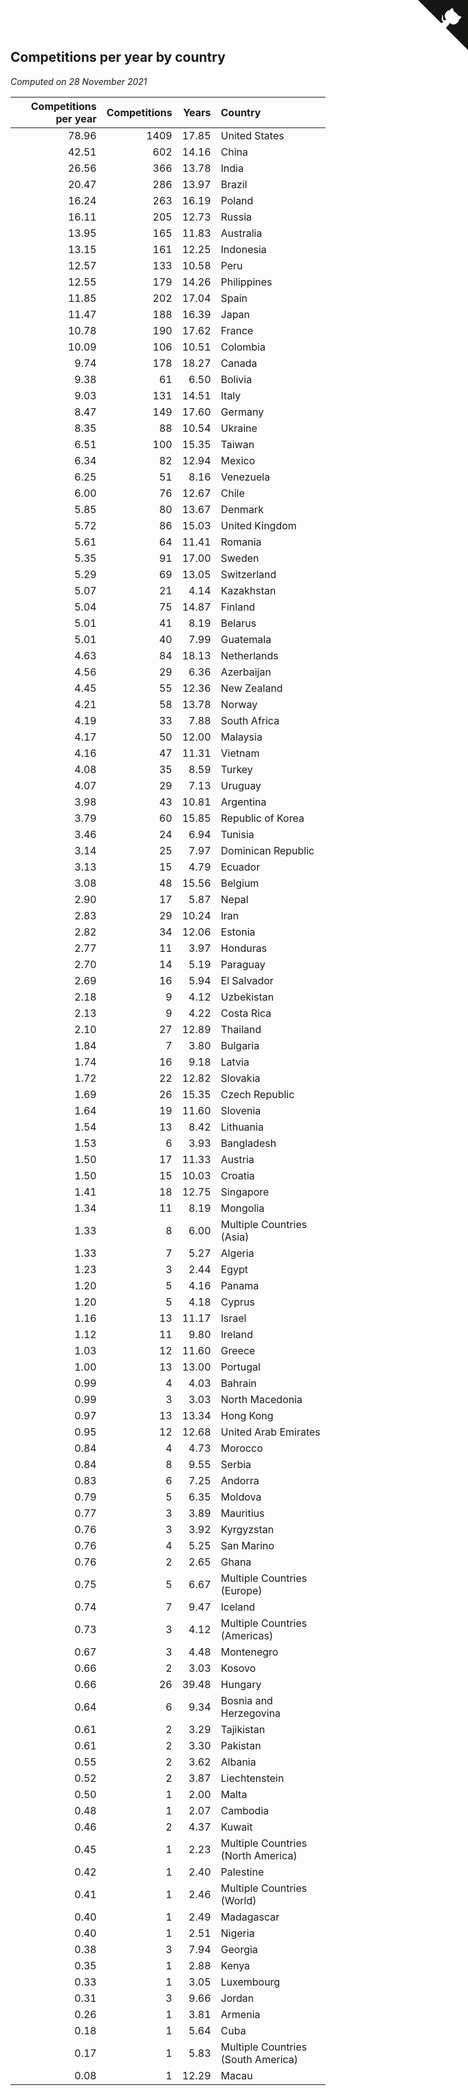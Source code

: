 ## Competitions per year by country

*Computed on 28 November 2021*

| Competitions per year | Competitions | Years | Country |
| ---: | ---: | ---: | :--- |
| 78.96 | 1409 | 17.85 | United States |
| 42.51 | 602 | 14.16 | China |
| 26.56 | 366 | 13.78 | India |
| 20.47 | 286 | 13.97 | Brazil |
| 16.24 | 263 | 16.19 | Poland |
| 16.11 | 205 | 12.73 | Russia |
| 13.95 | 165 | 11.83 | Australia |
| 13.15 | 161 | 12.25 | Indonesia |
| 12.57 | 133 | 10.58 | Peru |
| 12.55 | 179 | 14.26 | Philippines |
| 11.85 | 202 | 17.04 | Spain |
| 11.47 | 188 | 16.39 | Japan |
| 10.78 | 190 | 17.62 | France |
| 10.09 | 106 | 10.51 | Colombia |
| 9.74 | 178 | 18.27 | Canada |
| 9.38 | 61 | 6.50 | Bolivia |
| 9.03 | 131 | 14.51 | Italy |
| 8.47 | 149 | 17.60 | Germany |
| 8.35 | 88 | 10.54 | Ukraine |
| 6.51 | 100 | 15.35 | Taiwan |
| 6.34 | 82 | 12.94 | Mexico |
| 6.25 | 51 | 8.16 | Venezuela |
| 6.00 | 76 | 12.67 | Chile |
| 5.85 | 80 | 13.67 | Denmark |
| 5.72 | 86 | 15.03 | United Kingdom |
| 5.61 | 64 | 11.41 | Romania |
| 5.35 | 91 | 17.00 | Sweden |
| 5.29 | 69 | 13.05 | Switzerland |
| 5.07 | 21 | 4.14 | Kazakhstan |
| 5.04 | 75 | 14.87 | Finland |
| 5.01 | 41 | 8.19 | Belarus |
| 5.01 | 40 | 7.99 | Guatemala |
| 4.63 | 84 | 18.13 | Netherlands |
| 4.56 | 29 | 6.36 | Azerbaijan |
| 4.45 | 55 | 12.36 | New Zealand |
| 4.21 | 58 | 13.78 | Norway |
| 4.19 | 33 | 7.88 | South Africa |
| 4.17 | 50 | 12.00 | Malaysia |
| 4.16 | 47 | 11.31 | Vietnam |
| 4.08 | 35 | 8.59 | Turkey |
| 4.07 | 29 | 7.13 | Uruguay |
| 3.98 | 43 | 10.81 | Argentina |
| 3.79 | 60 | 15.85 | Republic of Korea |
| 3.46 | 24 | 6.94 | Tunisia |
| 3.14 | 25 | 7.97 | Dominican Republic |
| 3.13 | 15 | 4.79 | Ecuador |
| 3.08 | 48 | 15.56 | Belgium |
| 2.90 | 17 | 5.87 | Nepal |
| 2.83 | 29 | 10.24 | Iran |
| 2.82 | 34 | 12.06 | Estonia |
| 2.77 | 11 | 3.97 | Honduras |
| 2.70 | 14 | 5.19 | Paraguay |
| 2.69 | 16 | 5.94 | El Salvador |
| 2.18 | 9 | 4.12 | Uzbekistan |
| 2.13 | 9 | 4.22 | Costa Rica |
| 2.10 | 27 | 12.89 | Thailand |
| 1.84 | 7 | 3.80 | Bulgaria |
| 1.74 | 16 | 9.18 | Latvia |
| 1.72 | 22 | 12.82 | Slovakia |
| 1.69 | 26 | 15.35 | Czech Republic |
| 1.64 | 19 | 11.60 | Slovenia |
| 1.54 | 13 | 8.42 | Lithuania |
| 1.53 | 6 | 3.93 | Bangladesh |
| 1.50 | 17 | 11.33 | Austria |
| 1.50 | 15 | 10.03 | Croatia |
| 1.41 | 18 | 12.75 | Singapore |
| 1.34 | 11 | 8.19 | Mongolia |
| 1.33 | 8 | 6.00 | Multiple Countries (Asia) |
| 1.33 | 7 | 5.27 | Algeria |
| 1.23 | 3 | 2.44 | Egypt |
| 1.20 | 5 | 4.16 | Panama |
| 1.20 | 5 | 4.18 | Cyprus |
| 1.16 | 13 | 11.17 | Israel |
| 1.12 | 11 | 9.80 | Ireland |
| 1.03 | 12 | 11.60 | Greece |
| 1.00 | 13 | 13.00 | Portugal |
| 0.99 | 4 | 4.03 | Bahrain |
| 0.99 | 3 | 3.03 | North Macedonia |
| 0.97 | 13 | 13.34 | Hong Kong |
| 0.95 | 12 | 12.68 | United Arab Emirates |
| 0.84 | 4 | 4.73 | Morocco |
| 0.84 | 8 | 9.55 | Serbia |
| 0.83 | 6 | 7.25 | Andorra |
| 0.79 | 5 | 6.35 | Moldova |
| 0.77 | 3 | 3.89 | Mauritius |
| 0.76 | 3 | 3.92 | Kyrgyzstan |
| 0.76 | 4 | 5.25 | San Marino |
| 0.76 | 2 | 2.65 | Ghana |
| 0.75 | 5 | 6.67 | Multiple Countries (Europe) |
| 0.74 | 7 | 9.47 | Iceland |
| 0.73 | 3 | 4.12 | Multiple Countries (Americas) |
| 0.67 | 3 | 4.48 | Montenegro |
| 0.66 | 2 | 3.03 | Kosovo |
| 0.66 | 26 | 39.48 | Hungary |
| 0.64 | 6 | 9.34 | Bosnia and Herzegovina |
| 0.61 | 2 | 3.29 | Tajikistan |
| 0.61 | 2 | 3.30 | Pakistan |
| 0.55 | 2 | 3.62 | Albania |
| 0.52 | 2 | 3.87 | Liechtenstein |
| 0.50 | 1 | 2.00 | Malta |
| 0.48 | 1 | 2.07 | Cambodia |
| 0.46 | 2 | 4.37 | Kuwait |
| 0.45 | 1 | 2.23 | Multiple Countries (North America) |
| 0.42 | 1 | 2.40 | Palestine |
| 0.41 | 1 | 2.46 | Multiple Countries (World) |
| 0.40 | 1 | 2.49 | Madagascar |
| 0.40 | 1 | 2.51 | Nigeria |
| 0.38 | 3 | 7.94 | Georgia |
| 0.35 | 1 | 2.88 | Kenya |
| 0.33 | 1 | 3.05 | Luxembourg |
| 0.31 | 3 | 9.66 | Jordan |
| 0.26 | 1 | 3.81 | Armenia |
| 0.18 | 1 | 5.64 | Cuba |
| 0.17 | 1 | 5.83 | Multiple Countries (South America) |
| 0.08 | 1 | 12.29 | Macau |


<a href="https://github.com/jonatanklosko/wca_statistics" class="github-corner" aria-label="View source on Github"><svg width="80" height="80" viewBox="0 0 250 250" style="fill:#151513; color:#fff; position: absolute; top: 0; border: 0; right: 0;" aria-hidden="true"><path d="M0,0 L115,115 L130,115 L142,142 L250,250 L250,0 Z"></path><path d="M128.3,109.0 C113.8,99.7 119.0,89.6 119.0,89.6 C122.0,82.7 120.5,78.6 120.5,78.6 C119.2,72.0 123.4,76.3 123.4,76.3 C127.3,80.9 125.5,87.3 125.5,87.3 C122.9,97.6 130.6,101.9 134.4,103.2" fill="currentColor" style="transform-origin: 130px 106px;" class="octo-arm"></path><path d="M115.0,115.0 C114.9,115.1 118.7,116.5 119.8,115.4 L133.7,101.6 C136.9,99.2 139.9,98.4 142.2,98.6 C133.8,88.0 127.5,74.4 143.8,58.0 C148.5,53.4 154.0,51.2 159.7,51.0 C160.3,49.4 163.2,43.6 171.4,40.1 C171.4,40.1 176.1,42.5 178.8,56.2 C183.1,58.6 187.2,61.8 190.9,65.4 C194.5,69.0 197.7,73.2 200.1,77.6 C213.8,80.2 216.3,84.9 216.3,84.9 C212.7,93.1 206.9,96.0 205.4,96.6 C205.1,102.4 203.0,107.8 198.3,112.5 C181.9,128.9 168.3,122.5 157.7,114.1 C157.9,116.9 156.7,120.9 152.7,124.9 L141.0,136.5 C139.8,137.7 141.6,141.9 141.8,141.8 Z" fill="currentColor" class="octo-body"></path></svg></a><style>.github-corner:hover .octo-arm{animation:octocat-wave 560ms ease-in-out}@keyframes octocat-wave{0%,100%{transform:rotate(0)}20%,60%{transform:rotate(-25deg)}40%,80%{transform:rotate(10deg)}}@media (max-width:500px){.github-corner:hover .octo-arm{animation:none}.github-corner .octo-arm{animation:octocat-wave 560ms ease-in-out}}</style>
